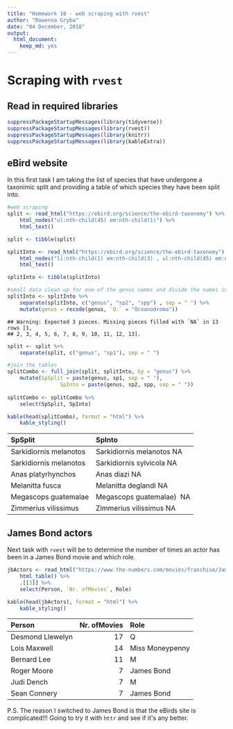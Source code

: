 ```yaml
---
title: "Homework 10 - web scraping with rvest"
author: "Rowenna Gryba"
date: "04 December, 2018"
output:
  html_document:
    keep_md: yes
---
```


# Scraping with `rvest`
## Read in required libraries

```r
suppressPackageStartupMessages(library(tidyverse))
suppressPackageStartupMessages(library(rvest))
suppressPackageStartupMessages(library(knitr))
suppressPackageStartupMessages(library(kableExtra))
```

## eBird website
In this first task I am taking the list of species that have undergone a taxonimic split and providing a table of which species they have been split into.


```r
#web scraping
split <- read_html("https://ebird.org/science/the-ebird-taxonomy") %>% 
	html_nodes("ul:nth-child(45) em:nth-child(1)") %>%
	html_text()

split <- tibble(split)

splitInto <- read_html("https://ebird.org/science/the-ebird-taxonomy") %>% 
	html_nodes("li:nth-child(1) em:nth-child(3) , ul:nth-child(45) em:nth-child(2)") %>%
	html_text()

splitInto <- tibble(splitInto)

#small data clean up for one of the genus names and divide the names into 2 columns
splitInto <- splitInto %>%
	separate(splitInto, c("genus", "sp2", "spp") , sep = " ") %>%
	mutate(genus = recode(genus, `O.` = "Oceanodroma"))
```

```
## Warning: Expected 3 pieces. Missing pieces filled with `NA` in 13 rows [1,
## 2, 3, 4, 5, 6, 7, 8, 9, 10, 11, 12, 13].
```

```r
split <- split %>%
	separate(split, c("genus", "sp1"), sep = " ")

#join the tables
splitCombo <- full_join(split, splitInto, by = "genus") %>%
	mutate(SpSplit = paste(genus, sp1, sep = " "),
				 SpInto = paste(genus, sp2, spp, sep = " "))
	
splitCombo <- splitCombo %>%
	select(SpSplit, SpInto)

kable(head(splitCombo), format = "html") %>%
	kable_styling()
```

<table class="table" style="margin-left: auto; margin-right: auto;">
 <thead>
  <tr>
   <th style="text-align:left;"> SpSplit </th>
   <th style="text-align:left;"> SpInto </th>
  </tr>
 </thead>
<tbody>
  <tr>
   <td style="text-align:left;"> Sarkidiornis melanotos </td>
   <td style="text-align:left;"> Sarkidiornis melanotos NA </td>
  </tr>
  <tr>
   <td style="text-align:left;"> Sarkidiornis melanotos </td>
   <td style="text-align:left;"> Sarkidiornis sylvicola NA </td>
  </tr>
  <tr>
   <td style="text-align:left;"> Anas platyrhynchos </td>
   <td style="text-align:left;"> Anas diazi NA </td>
  </tr>
  <tr>
   <td style="text-align:left;"> Melanitta fusca </td>
   <td style="text-align:left;"> Melanitta deglandi NA </td>
  </tr>
  <tr>
   <td style="text-align:left;"> Megascops guatemalae </td>
   <td style="text-align:left;"> Megascops guatemalae)  NA </td>
  </tr>
  <tr>
   <td style="text-align:left;"> Zimmerius vilissimus </td>
   <td style="text-align:left;"> Zimmerius vilissimus NA </td>
  </tr>
</tbody>
</table>

## James Bond actors
Next task with `rvest` will be to determine the number of times an actor has been in a James Bond movie and which role.

```r
jbActors <- read_html("https://www.the-numbers.com/movies/franchise/James-Bond#tab=summary") %>% 
	html_table() %>%
	.[[3]] %>%
	select(Person, `Nr. ofMovies`, Role)

kable(head(jbActors), format = "html") %>%
	kable_styling()
```

<table class="table" style="margin-left: auto; margin-right: auto;">
 <thead>
  <tr>
   <th style="text-align:left;"> Person </th>
   <th style="text-align:right;"> Nr. ofMovies </th>
   <th style="text-align:left;"> Role </th>
  </tr>
 </thead>
<tbody>
  <tr>
   <td style="text-align:left;"> Desmond Llewelyn </td>
   <td style="text-align:right;"> 17 </td>
   <td style="text-align:left;"> Q </td>
  </tr>
  <tr>
   <td style="text-align:left;"> Lois Maxwell </td>
   <td style="text-align:right;"> 14 </td>
   <td style="text-align:left;"> Miss Moneypenny </td>
  </tr>
  <tr>
   <td style="text-align:left;"> Bernard Lee </td>
   <td style="text-align:right;"> 11 </td>
   <td style="text-align:left;"> M </td>
  </tr>
  <tr>
   <td style="text-align:left;"> Roger Moore </td>
   <td style="text-align:right;"> 7 </td>
   <td style="text-align:left;"> James Bond </td>
  </tr>
  <tr>
   <td style="text-align:left;"> Judi Dench </td>
   <td style="text-align:right;"> 7 </td>
   <td style="text-align:left;"> M </td>
  </tr>
  <tr>
   <td style="text-align:left;"> Sean Connery </td>
   <td style="text-align:right;"> 7 </td>
   <td style="text-align:left;"> James Bond </td>
  </tr>
</tbody>
</table>

P.S. The reason I switched to James Bond is that the eBirds site is complicated!!! Going to try it with `httr` and see if it's any better.
